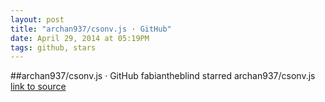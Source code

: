 ```yaml
---
layout: post
title: "archan937/csonv.js · GitHub"
date: April 29, 2014 at 05:19PM
tags: github, stars
---
```

##archan937/csonv.js · GitHub
fabiantheblind starred archan937/csonv.js
[link to source](http://ift.tt/1m6MPa5) 
